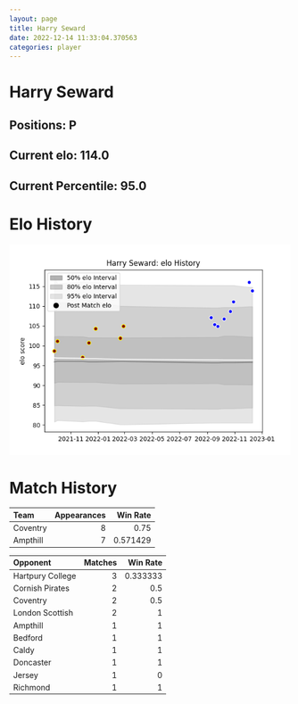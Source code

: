 ```yaml
---  
layout: page  
title: Harry Seward  
date: 2022-12-14 11:33:04.370563  
categories: player  
---
```

# Harry Seward

## Positions: P

## Current elo: 114.0

## Current Percentile: 95.0

# Elo History


![elo history](history_HarrySeward.png)
# Match History


| Team     |   Appearances |   Win Rate |
|:---------|--------------:|-----------:|
| Coventry |             8 |   0.75     |
| Ampthill |             7 |   0.571429 |

| Opponent         |   Matches |   Win Rate |
|:-----------------|----------:|-----------:|
| Hartpury College |         3 |   0.333333 |
| Cornish Pirates  |         2 |   0.5      |
| Coventry         |         2 |   0.5      |
| London Scottish  |         2 |   1        |
| Ampthill         |         1 |   1        |
| Bedford          |         1 |   1        |
| Caldy            |         1 |   1        |
| Doncaster        |         1 |   1        |
| Jersey           |         1 |   0        |
| Richmond         |         1 |   1        |